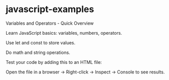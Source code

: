 # javascript-examples
Variables and Operators - Quick Overview

Learn JavaScript basics: variables, numbers, operators.

Use let and const to store values.

Do math and string operations.

Test your code by adding this to an HTML file:

<script>
  // JavaScript goes here
  console.log("Hello, World!");
</script>


Open the file in a browser → Right-click → Inspect → Console to see results.
